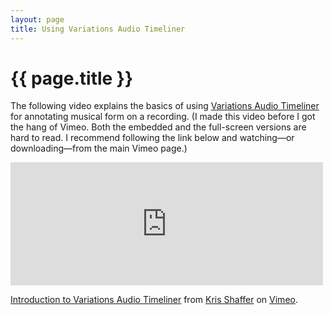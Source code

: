 ```yaml
---
layout: page
title: Using Variations Audio Timeliner
---
```


{{ page.title }}
================

The following video explains the basics of using [Variations Audio Timeliner][VAT] for annotating musical form on a recording. (I made this video before I got the hang of Vimeo. Both the embedded and the full-screen versions are hard to read. I recommend following the link below and watching—or downloading—from the main Vimeo page.)

<iframe src="http://player.vimeo.com/video/42041355" width="500" height="197" frameborder="0" webkitAllowFullScreen mozallowfullscreen allowFullScreen></iframe> <p><a href="http://vimeo.com/42041355">Introduction to Variations Audio Timeliner</a> from <a href="http://vimeo.com/user11692346">Kris Shaffer</a> on <a href="http://vimeo.com">Vimeo</a>.</p>

[VAT]: http://variations.sourceforge.net/vat/